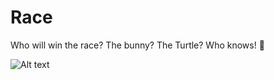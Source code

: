 # Race
Who will win the race? The bunny? The Turtle? Who knows! 😬

![Alt text]("ezgif.com-gif-maker.gif" "Preview")
